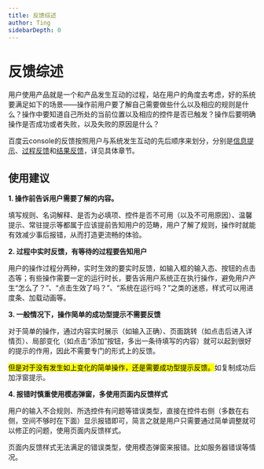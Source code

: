 ```yaml
---
title: 反馈综述
author: Ting
sidebarDepth: 0
---
```

# 反馈综述

用户使用产品就是一个和产品发生互动的过程，站在用户的角度去考虑，好的系统要满足如下的场景——操作前用户要了解自己需要做些什么以及相应的规则是什么？操作中要知道自己所处的当前位置以及相应的控件是否已触发？操作后要明确操作是否成功或者失败，以及失败的原因是什么？

百度云console的反馈按照用户与系统发生互动的先后顺序来划分，分别是[信息提示](/console/feedback/message_prompt.html)、[过程反馈](/console/feedback/process_feedback.html)和[结果反馈](/console/feedback/result_feedback.html)，详见具体章节。

## 使用建议

**1. 操作前告诉用户需要了解的内容。**

填写规则、名词解释、是否为必填项、控件是否不可用（以及不可用原因）、温馨提示、常驻提示等都属于应该提前告知用户的范畴，用户了解了规则，操作时就能有效减少事后报错，从而打造更流畅的体验。

**2. 过程中实时反馈，有等待的过程要告知用户**

用户的操作过程分两种，实时生效的要实时反馈，如输入框的输入态、按钮的点击态等；有些操作需要一定的运行时长，要告诉用户系统正在执行操作，避免用户产生“怎么了？”、“点击生效了吗？”、“系统在运行吗？”之类的迷惑，样式可以用进度条、加载动画等。

**3. 一般情况下，操作简单的成功型提示不需要反馈**

对于简单的操作，通过内容实时展示（如输入正确）、页面跳转（如点击后进入详情页）、局部变化（如点击“添加”按钮，多出一条待填写的内容）就可以起到很好的提示的作用，因此不需要专门的形式上的反馈。

<mark>但是对于没有发生如上变化的简单操作，还是需要成功型提示反馈。</mark>如复制成功后加浮窗提示。

**4. 报错时慎重使用模态弹窗，多使用页面内反馈样式**

用户的输入不合规则、所选控件有问题等错误类型，直接在控件右侧（多数在右侧，空间不够时在下面）显示报错即可，简言之就是用户只需要通过简单调整就可以修正的问题，使用页面内反馈样式。

页面内反馈样式无法满足的错误类型，使用模态弹窗来报错。比如服务器错误等情况。